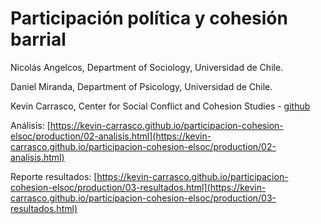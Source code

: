 # Participación política y cohesión barrial

Nicolás Angelcos, Department of Sociology, Universidad de Chile.

Daniel Miranda, Department of Psicology, Universidad de Chile.

Kevin Carrasco, Center for Social Conflict and Cohesion Studies - [github](https://github.com/kevin-carrasco)


Análisis: [https://kevin-carrasco.github.io/participacion-cohesion-elsoc/production/02-analisis.html](https://kevin-carrasco.github.io/participacion-cohesion-elsoc/production/02-analisis.html)

Reporte resultados: [https://kevin-carrasco.github.io/participacion-cohesion-elsoc/production/03-resultados.html](https://kevin-carrasco.github.io/participacion-cohesion-elsoc/production/03-resultados.html)
